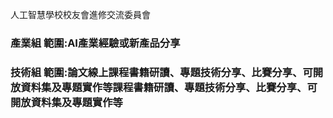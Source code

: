 
人工智慧學校校友會進修交流委員會
### 產業組 範圍:AI產業經驗或新產品分享

### 技術組 範圍:論文線上課程書籍研讀、專題技術分享、比賽分享、可開放資料集及專題實作等課程書籍研讀、專題技術分享、比賽分享、可開放資料集及專題實作等
